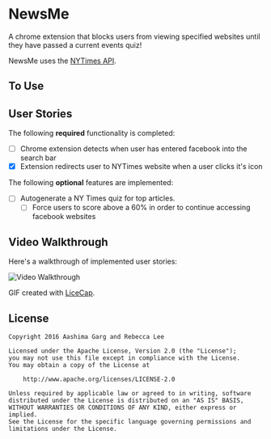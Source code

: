 # NewsMe
A chrome extension that blocks users from viewing specified websites until they have passed a current events quiz! 

NewsMe uses the [NYTimes API](https://developer.nytimes.com/).

## To Use

## User Stories

The following **required** functionality is completed:

- [ ] Chrome extension detects when user has entered facebook into the search bar
- [X] Extension redirects user to NYTimes website when a user clicks it's icon

The following **optional** features are implemented:

- [ ] Autogenerate a NY Times quiz for top articles.
   - [ ] Force users to score above a 60% in order to continue accessing facebook websites

## Video Walkthrough 

Here's a walkthrough of implemented user stories:

<img src='' width='' alt='Video Walkthrough' />

GIF created with [LiceCap](http://www.cockos.com/licecap/).

## License

    Copyright 2016 Aashima Garg and Rebecca Lee

    Licensed under the Apache License, Version 2.0 (the "License");
    you may not use this file except in compliance with the License.
    You may obtain a copy of the License at

        http://www.apache.org/licenses/LICENSE-2.0

    Unless required by applicable law or agreed to in writing, software
    distributed under the License is distributed on an "AS IS" BASIS,
    WITHOUT WARRANTIES OR CONDITIONS OF ANY KIND, either express or implied.
    See the License for the specific language governing permissions and
    limitations under the License.

